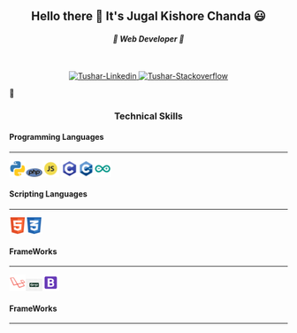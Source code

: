 <h2 align="center">Hello there 👋 It's Jugal Kishore Chanda 😃 </h2>
<h4 align="center"><i> 🌱 Web Developer 🌱</i></h4>
<br>
<p align="center">
  <a href="https://www.linkedin.com/in/jugal-kishore-chanda/" target="_blank">
    <img alt="Tushar-Linkedin"
      src="https://cdn4.iconfinder.com/data/icons/social-messaging-ui-color-shapes-2-free/128/social-linkedin-circle-512.png"
      width="30" height="30">
  </a>

  <a href="https://stackoverflow.com/users/12183206/jugal-kishore-chanda" target="_blank">
    <img alt="Tushar-Stackoverflow"
      src="https://cdn2.iconfinder.com/data/icons/social-icons-color/512/stackoverflow-512.png" width="30" height="30">
  </a>
</p>
🦋
<p align="center">

<h3 align="center">Technical Skills</h3>
<h4>Programming Languages</h4>
<hr>
<img src="images/python.png" alt="" width="30px" title="Python"><img src="images/php.png" alt="" width="30px" title="PHP"><img src="images/js.png" alt="" width="30x" title="JavaScript">
<img src="images/c.png" alt="" width="30px" title="C"><img src="images/cpp.png" alt="" width="30px" title="C++"><img src="images/arduino.png" alt="" width="30px" title="Arduino">

<h4>Scripting Languages</h4>
<hr>
<img src="images/html.png" alt="" width="30px" title="HTML"><img src="images/css.png" alt="" width="30px" title="CSS">

<h4>FrameWorks</h4>
<hr>
<img src="images/laravel.png" alt="" width="30px" title="Laravel"><img src="images/django.png" alt="" width="30px" title="Django"><img src="images/bootstrap.png" alt="" width="30px" title="Bootstrap 4">

<h4>FrameWorks</h4>
<hr>

</p>